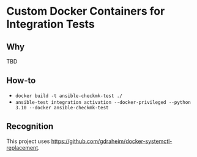 # Custom Docker Containers for Integration Tests
## Why
TBD

## How-to
- `docker build -t ansible-checkmk-test ./`
- `ansible-test integration activation --docker-privileged --python 3.10 --docker ansible-checkmk-test`

## Recognition
This project uses https://github.com/gdraheim/docker-systemctl-replacement.
